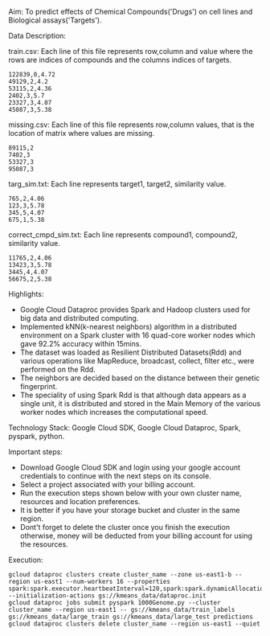 Aim: To predict effects of Chemical Compounds('Drugs') on cell lines and Biological assays('Targets').

Data Description:

train.csv: Each line of this file represents row,column and value where the rows are indices of compounds and the columns indices of targets.
```
122839,0,4.72
49129,2,4.2
53115,2,4.36
2402,3,5.7
23327,3,4.07
45087,3,5.38
```
missing.csv: Each line of this file represents row,column values, that is the location of matrix where values are missing.
```
89115,2
7402,3
53327,3
95087,3
```
targ_sim.txt: Each line represents target1, target2, similarity value.
```
765,2,4.06
123,3,5.78
345,5,4.07
675,1,5.38
```
correct_cmpd_sim.txt: Each line represents compound1, compound2, similarity value.
```
11765,2,4.06
13423,3,5.78
3445,4,4.07
56675,2,5.38
```

Highlights:
- Google Cloud Dataproc provides Spark and Hadoop clusters used for big data and distributed computing.
- Implemented kNN(k-nearest neighbors) algorithm in a distributed environment on a Spark cluster with 16 quad-core worker nodes which gave 92.2% accuracy within 15mins.
- The dataset was loaded as Resilient Distributed Datasets(Rdd) and various operations like MapReduce, broadcast, collect, filter etc., were performed on the Rdd.
- The neighbors are decided based on the distance between their genetic fingerprint.
- The speciality of using Spark Rdd is that although data appears as a single unit, it is distributed and stored in the Main Memory of the various worker nodes which increases the computational speed.

Technology Stack: Google Cloud SDK, Google Cloud Dataproc, Spark, pyspark, python.

Important steps:

- Download Google Cloud SDK and login using your google account credentials to continue with the next steps on its console.
- Select a project associated with your billing account.
- Run the execution steps shown below with your own cluster name, resources and location preferences.
- It is better if you have your storage bucket and cluster in the same region.
- Dont't forget to delete the cluster once you finish the execution otherwise, money will be deducted from your billing account for using the resources.


Execution:
```linux
gcloud dataproc clusters create cluster_name --zone us-east1-b --region us-east1 --num-workers 16 --properties spark:spark.executor.heartbeatInterval=120,spark:spark.dynamicAllocation.enabled=false --initialization-actions gs://kmeans_data/dataproc.init
gcloud dataproc jobs submit pyspark 1000Genome.py --cluster cluster_name --region us-east1 -- gs://kmeans_data/train_labels gs://kmeans_data/large_train gs://kmeans_data/large_test predictions
gcloud dataproc clusters delete cluster_name --region us-east1 --quiet

```
